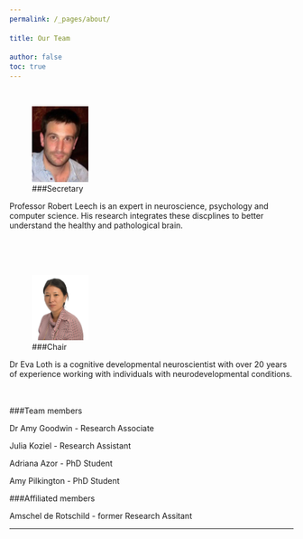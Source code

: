 ```yaml
---
permalink: /_pages/about/

title: Our Team

author: false
toc: true
---
```

<br>

<figure style="width: 100px" class="align-left">
  <img src="/assets/images/rob_leech.jpg" alt="">
  <figcaption> ###Secretary</figcaption>
</figure>

Professor Robert Leech is an expert in neuroscience, psychology and computer science. His research integrates these discplines to better understand the healthy and pathological brain. 

<br>
<br>
<br>

<figure style="width: 100px" class="align-left">
  <img src="/assets/images/eva_loth.png" alt="">
  <figcaption>###Chair</figcaption>
</figure>
Dr Eva Loth is a cognitive developmental neuroscientist with over 20 years of experience working with individuals with neurodevelopmental conditions.

<br>
<br>
<br>

###Team members


Dr Amy Goodwin - Research Associate
<br>


Julia Koziel - Research Assistant
<br>


Adriana Azor - PhD Student
<br>


Amy Pilkington - PhD Student


###Affiliated members

Amschel de Rotschild - former Research Assitant


<!-- [Install the Theme]({{ "/docs/quick-start-guide/" | relative_url }}){: .btn .btn--success .btn--large} -->

---

